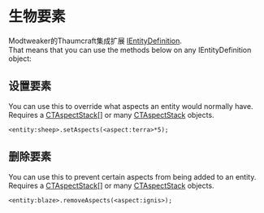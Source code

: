 # 生物要素

Modtweaker的Thaumcraft集成扩展 [IEntityDefinition](/Vanilla/Entities/IEntityDefinition/).  
That means that you can use the methods below on any IEntityDefinition object: 

## 设置要素

You can use this to override what aspects an entity would normally have.  
Requires a [CTAspectStack](/Mods/Modtweaker/Thaumcraft/Aspects/CTAspect/)[] or many [CTAspectStack](/Mods/Modtweaker/Thaumcraft/Aspects/CTAspect/) objects.

```
<entity:sheep>.setAspects(<aspect:terra>*5);
```


## 删除要素

You can use this to prevent certain aspects from being added to an entity.  
Requires a [CTAspectStack](/Mods/Modtweaker/Thaumcraft/Aspects/CTAspect/)[] or many [CTAspectStack](/Mods/Modtweaker/Thaumcraft/Aspects/CTAspect/) objects.

```
<entity:blaze>.removeAspects(<aspect:ignis>);
```
